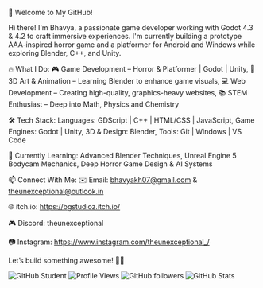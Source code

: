 🚀 Welcome to My GitHub!

Hi there! 
I'm Bhavya, a passionate game developer working with Godot 4.3 & 4.2 to craft immersive experiences. 
I'm currently building a prototype AAA-inspired horror game and a platformer for Android and Windows while exploring Blender, C++, and Unity.

🔥 What I Do:
  🎮 Game Development – Horror & Platformer | Godot | Unity, 
  🎨 3D Art & Animation – Learning Blender to enhance game visuals, 
  💻 Web Development – Creating high-quality, graphics-heavy websites, 
  📚 STEM Enthusiast – Deep into Math, Physics and Chemistry 

🛠️ Tech Stack: 
  Languages: GDScript | C++ | HTML/CSS | JavaScript, 
  Game Engines: Godot | Unity, 
  3D & Design: Blender, 
  Tools: Git | Windows | VS Code 

🌱 Currently Learning: 
  Advanced Blender Techniques, 
  Unreal Engine 5 Bodycam Mechanics, 
  Deep Horror Game Design & AI Systems 

📫 Connect With Me: 
  ✉️ Email: bhavyakh07@gmail.com & theunexceptional@outlook.in
  
  🌐 itch.io: https://bgstudioz.itch.io/
  
  🎮 Discord: theunexceptional
  
  📷 Instagram: https://www.instagram.com/theunexceptional_/
  
Let’s build something awesome! 🚀🔥

![GitHub Student](https://img.shields.io/badge/GitHub%20Student-Powered%20by%20GitHub-blue?style=flat&logo=github)
![Profile Views](https://komarev.com/ghpvc/?username=theunexceptional&color=blue)
![GitHub followers](https://img.shields.io/github/followers/theunexceptional?style=social)
![GitHub Stats](https://github-readme-stats.vercel.app/api?username=theunexceptional&show_icons=true&theme=tokyonight)



